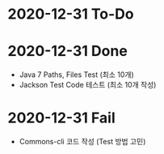 # 2020-12-31 To-Do
# 2020-12-31 Done
- Java 7 Paths, Files Test (최소 10개) 
- Jackson Test Code 테스트 (최소 10개 작성)

# 2020-12-31 Fail
- Commons-cli 코드 작성 (Test 방법 고민)  